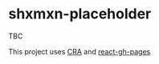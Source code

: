# shxmxn-placeholder

TBC

This project uses [CRA](https://github.com/facebook/create-react-app) and [react-gh-pages](https://github.com/gitname/react-gh-pages)
